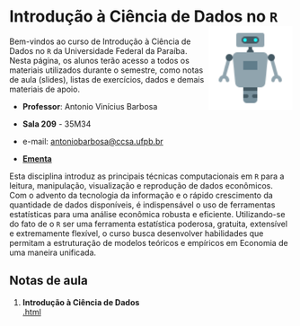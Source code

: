 # Introdução à Ciência de Dados no `R` <img align="right" height="150" src="robot.png">

Bem-vindos ao curso de Introdução à Ciência de Dados no `R` da Universidade Federal da Paraíba. Nesta página, os alunos terão acesso a todos os materiais utilizados durante o semestre, como notas de aula (slides), listas de exercícios, dados e demais materiais de apoio.

- **Professor**: Antonio Vinícius Barbosa

- **Sala 209** - 35M34

- e-mail: [antoniobarbosa@ccsa.ufpb.br](antoniobarbosa@ccsa.ufpb.br)

- [**Ementa**](https://github.com/aviniciusbb/icdr/blob/master/Ementa/Ementa_ICDR.pdf)


Esta disciplina introduz as principais técnicas computacionais em `R` para a leitura, manipulação, visualização e reprodução de dados econômicos. Com o advento da tecnologia da informação e o rápido crescimento da quantidade de dados disponíveis, é indispensável o uso de ferramentas estatísticas para uma análise econômica robusta e eficiente. Utilizando-se do fato de o `R` ser uma ferramenta estatística poderosa, gratuita, extensível e extremamente flexível, o curso busca desenvolver habilidades que permitam a estruturação de modelos teóricos e empíricos em Economia de uma maneira unificada.


## Notas de aula

1. **Introdução à Ciência de Dados** <br> [.html](https://raw.githack.com/aviniciusbb/icdr/master/Slides/01-Introducao-CD/01-Introducao-CD.html)

